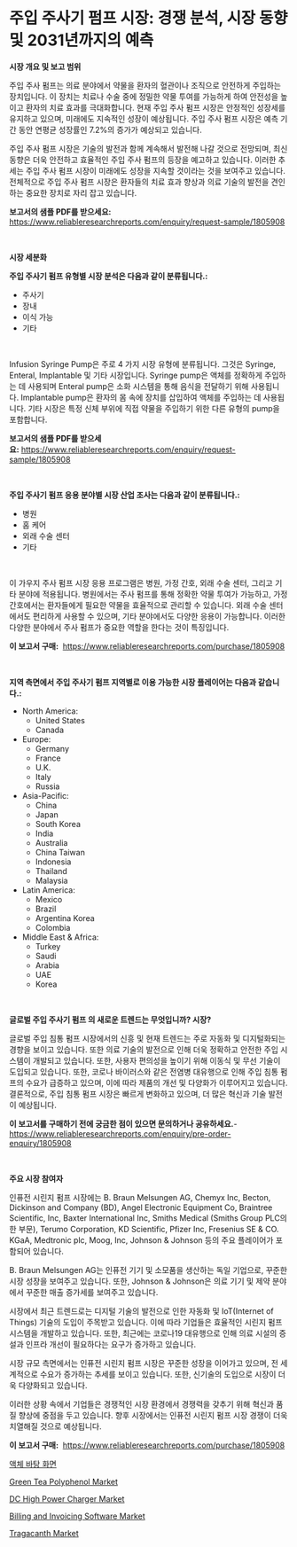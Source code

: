 <p><h1>주입 주사기 펌프 시장: 경쟁 분석, 시장 동향 및 2031년까지의 예측</h1></p><p><strong>시장 개요 및 보고 범위</strong></p>
<p><p>주입 주사 펌프는 의료 분야에서 약물을 환자의 혈관이나 조직으로 안전하게 주입하는 장치입니다. 이 장치는 치료나 수술 중에 정밀한 약물 투여를 가능하게 하여 안전성을 높이고 환자의 치료 효과를 극대화합니다. 현재 주입 주사 펌프 시장은 안정적인 성장세를 유지하고 있으며, 미래에도 지속적인 성장이 예상됩니다. 주입 주사 펌프 시장은 예측 기간 동안 연평균 성장률인 7.2%의 증가가 예상되고 있습니다.</p><p>주입 주사 펌프 시장은 기술의 발전과 함께 계속해서 발전해 나갈 것으로 전망되며, 최신 동향은 더욱 안전하고 효율적인 주입 주사 펌프의 등장을 예고하고 있습니다. 이러한 추세는 주입 주사 펌프 시장이 미래에도 성장을 지속할 것이라는 것을 보여주고 있습니다. 전체적으로 주입 주사 펌프 시장은 환자들의 치료 효과 향상과 의료 기술의 발전을 견인하는 중요한 장치로 자리 잡고 있습니다.</p></p>
<p><strong>보고서의 샘플 PDF를 받으세요:</strong> <a href="https://www.reliableresearchreports.com/enquiry/request-sample/1805908">https://www.reliableresearchreports.com/enquiry/request-sample/1805908</a></p>
<p>&nbsp;</p>
<p><strong>시장 세분화</strong></p>
<p><strong>주입 주사기 펌프 유형별 시장 분석은 다음과 같이 분류됩니다.:</strong></p>
<p><ul><li>주사기</li><li>장내</li><li>이식 가능</li><li>기타</li></ul></p>
<p>&nbsp;</p>
<p><p>Infusion Syringe Pump은 주로 4 가지 시장 유형에 분류됩니다. 그것은 Syringe, Enteral, Implantable 및 기타 시장입니다. Syringe pump은 액체를 정확하게 주입하는 데 사용되며 Enteral pump은 소화 시스템을 통해 음식을 전달하기 위해 사용됩니다. Implantable pump은 환자의 몸 속에 장치를 삽입하여 액체를 주입하는 데 사용됩니다. 기타 시장은 특정 신체 부위에 직접 약물을 주입하기 위한 다른 유형의 pump을 포함합니다.</p></p>
<p><strong>보고서의 샘플 PDF를 받으세요:</strong>&nbsp;<a href="https://www.reliableresearchreports.com/enquiry/request-sample/1805908">https://www.reliableresearchreports.com/enquiry/request-sample/1805908</a></p>
<p>&nbsp;</p>
<p><strong> 주입 주사기 펌프 응용 분야별 시장 산업 조사는 다음과 같이 분류됩니다.:</strong></p>
<p><ul><li>병원</li><li>홈 케어</li><li>외래 수술 센터</li><li>기타</li></ul></p>
<p>&nbsp;</p>
<p><p>이 가우지 주사 펌프 시장 응용 프로그램은 병원, 가정 간호, 외래 수술 센터, 그리고 기타 분야에 적용됩니다. 병원에서는 주사 펌프를 통해 정확한 약물 투여가 가능하고, 가정 간호에서는 환자들에게 필요한 약물을 효율적으로 관리할 수 있습니다. 외래 수술 센터에서도 편리하게 사용할 수 있으며, 기타 분야에서도 다양한 응용이 가능합니다. 이러한 다양한 분야에서 주사 펌프가 중요한 역할을 한다는 것이 특징입니다.</p></p>
<p><strong>이 보고서 구매:</strong>&nbsp; <a href="https://www.reliableresearchreports.com/purchase/1805908">https://www.reliableresearchreports.com/purchase/1805908</a></p>
<p>&nbsp;</p>
<p><strong>지역 측면에서 주입 주사기 펌프 지역별로 이용 가능한 시장 플레이어는 다음과 같습니다.:</strong></p>
<p><ul>
    <li>
        North America:
        <ul>
            <li>United States</li>
            <li>Canada</li>
        </ul>
    </li>
    <li>
        Europe:
        <ul>
            <li>Germany</li>
            <li>France</li>
            <li>U.K.</li>
            <li>Italy</li>
            <li>Russia</li>
        </ul>
    </li>
    <li>
        Asia-Pacific:
        <ul>
            <li>China</li>
            <li>Japan</li>
            <li>South Korea</li>
            <li>India</li>
            <li>Australia</li>
            <li>China Taiwan</li>
            <li>Indonesia</li>
            <li>Thailand</li>
            <li>Malaysia</li>
        </ul>
    </li>
    <li>
        Latin America:
        <ul>
            <li>Mexico</li>
            <li>Brazil</li>
            <li>Argentina Korea</li>
            <li>Colombia</li>
        </ul>
    </li>
    <li>
        Middle East & Africa:
        <ul>
            <li>Turkey</li>
            <li>Saudi</li>
            <li>Arabia</li>
            <li>UAE</li>
            <li>Korea</li>
        </ul>
    </li>
    </ul></p>
<p>&nbsp;</p>
<p><strong>글로벌 주입 주사기 펌프 의 새로운 트렌드는 무엇입니까? 시장?</strong></p>
<p><p>글로벌 주입 침통 펌프 시장에서의 신흥 및 현재 트렌드는 주로 자동화 및 디지털화되는 경향을 보이고 있습니다. 또한 의료 기술의 발전으로 인해 더욱 정확하고 안전한 주입 시스템이 개발되고 있습니다. 또한, 사용자 편의성을 높이기 위해 이동식 및 무선 기술이 도입되고 있습니다. 또한, 코로나 바이러스와 같은 전염병 대유행으로 인해 주입 침통 펌프의 수요가 급증하고 있으며, 이에 따라 제품의 개선 및 다양화가 이루어지고 있습니다.결론적으로, 주입 침통 펌프 시장은 빠르게 변화하고 있으며, 더 많은 혁신과 기술 발전이 예상됩니다.</p></p>
<p><strong>이 보고서를 구매하기 전에 궁금한 점이 있으면 문의하거나 공유하세요.</strong>- <a href="https://www.reliableresearchreports.com/enquiry/pre-order-enquiry/1805908">https://www.reliableresearchreports.com/enquiry/pre-order-enquiry/1805908</a></p>
<p>&nbsp;</p>
<p><strong>주요 시장 참여자</strong></p>
<p><p>인퓨전 시린지 펌프 시장에는 B. Braun Melsungen AG, Chemyx Inc, Becton, Dickinson and Company (BD), Angel Electronic Equipment Co, Braintree Scientific, Inc, Baxter International Inc, Smiths Medical (Smiths Group PLC의 한 부문), Terumo Corporation, KD Scientific, Pfizer Inc, Fresenius SE & CO. KGaA, Medtronic plc, Moog, Inc, Johnson & Johnson 등의 주요 플레이어가 포함되어 있습니다. </p><p>B. Braun Melsungen AG는 인퓨전 기기 및 소모품을 생산하는 독일 기업으로, 꾸준한 시장 성장을 보여주고 있습니다. 또한, Johnson & Johnson은 의료 기기 및 제약 분야에서 꾸준한 매출 증가세를 보여주고 있습니다. </p><p>시장에서 최근 트렌드로는 디지털 기술의 발전으로 인한 자동화 및 IoT(Internet of Things) 기술의 도입이 주목받고 있습니다. 이에 따라 기업들은 효율적인 시린지 펌프 시스템을 개발하고 있습니다. 또한, 최근에는 코로나19 대유행으로 인해 의료 시설의 증설과 인프라 개선이 필요하다는 요구가 증가하고 있습니다.</p><p>시장 규모 측면에서는 인퓨전 시린지 펌프 시장은 꾸준한 성장을 이어가고 있으며, 전 세계적으로 수요가 증가하는 추세를 보이고 있습니다. 또한, 신기술의 도입으로 시장이 더욱 다양화되고 있습니다.</p><p>이러한 상황 속에서 기업들은 경쟁적인 시장 환경에서 경쟁력을 갖추기 위해 혁신과 품질 향상에 중점을 두고 있습니다. 향후 시장에서는 인퓨전 시린지 펌프 시장 경쟁이 더욱 치열해질 것으로 예상됩니다.</p></p>
<p><strong>이 보고서 구매:</strong>&nbsp;&nbsp;<a href="https://www.reliableresearchreports.com/purchase/1805908">https://www.reliableresearchreports.com/purchase/1805908</a></p>
<p><p><a href="https://github.com/plelbej847484502/Market-Research-Report-List-1/blob/main/1208438191042.md">액체 바탕 화면</a></p><p><a href="https://github.com/marloy8/Market-Research-Report-List-3/blob/main/green-tea-polyphenol-market.md">Green Tea Polyphenol Market</a></p><p><a href="https://nifty-kite-d51.notion.site/DC-High-Power-Charger-Market-Research-Report-Provides-Critical-Insights-that-can-help-Shape-Business-36eddaaf777546908d686a1b0c33919f">DC High Power Charger Market</a></p><p><a href="https://issuu.com/reportprime-2/docs/billing-and-invoicing-software-market-size-2030.pp">Billing and Invoicing Software Market</a></p><p><a href="https://github.com/WillieWoodard/Market-Research-Report-List-3/blob/main/tragacanth-market.md">Tragacanth Market</a></p></p>
